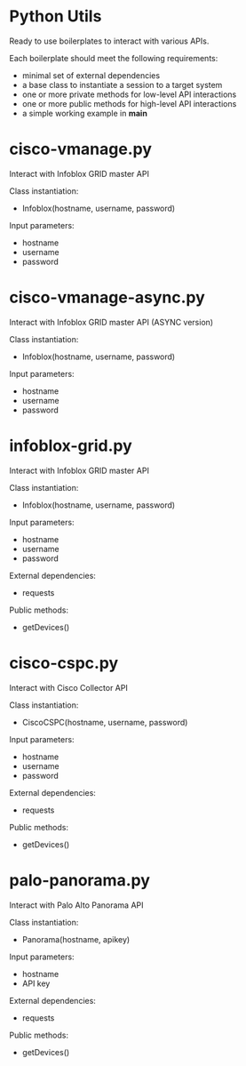 # Python Utils

Ready to use boilerplates to interact with various APIs.

Each boilerplate should meet the following requirements:
- minimal set of external dependencies
- a base class to instantiate a session to a target system
- one or more private methods for low-level API interactions
- one or more public methods for high-level API interactions
- a simple working example in __main__

# cisco-vmanage.py
Interact with Infoblox GRID master API

Class instantiation:
- Infoblox(hostname, username, password)

Input parameters:
- hostname
- username
- password

# cisco-vmanage-async.py
Interact with Infoblox GRID master API (ASYNC version)

Class instantiation:
- Infoblox(hostname, username, password)

Input parameters:
- hostname
- username
- password

# infoblox-grid.py
Interact with Infoblox GRID master API

Class instantiation:
- Infoblox(hostname, username, password)

Input parameters:
- hostname
- username
- password

External dependencies:
- requests

Public methods:
- getDevices()

# cisco-cspc.py
Interact with Cisco Collector API

Class instantiation:
- CiscoCSPC(hostname, username, password)

Input parameters:
- hostname
- username
- password

External dependencies:
- requests

Public methods:
- getDevices()

# palo-panorama.py
Interact with Palo Alto Panorama API

Class instantiation:
- Panorama(hostname, apikey)

Input parameters:
- hostname
- API key

External dependencies:
- requests

Public methods:
- getDevices()
